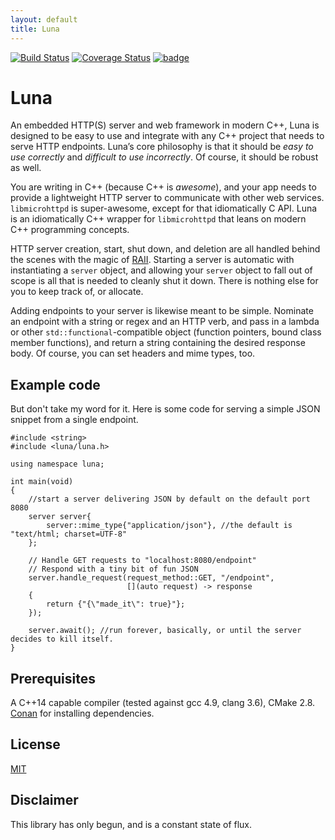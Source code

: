 ```yaml
---
layout: default
title: Luna
---
```


[![Build Status](https://travis-ci.org/DEGoodmanWilson/luna.svg)](https://travis-ci.org/DEGoodmanWilson/luna)
[![Coverage Status](https://codecov.io/gh/DEGoodmanWilson/luna/branch/master/graph/badge.svg)](https://codecov.io/gh/DEGoodmanWilson/luna)
[![badge](https://img.shields.io/badge/conan.io-luna%2F2.9.0-green.svg?logo=data:image/png;base64%2CiVBORw0KGgoAAAANSUhEUgAAAA4AAAAOCAMAAAAolt3jAAAA1VBMVEUAAABhlctjlstkl8tlmMtlmMxlmcxmmcxnmsxpnMxpnM1qnc1sn85voM91oM11oc1xotB2oc56pNF6pNJ2ptJ8ptJ8ptN9ptN8p9N5qNJ9p9N9p9R8qtOBqdSAqtOAqtR%2BrNSCrNJ/rdWDrNWCsNWCsNaJs9eLs9iRvNuVvdyVv9yXwd2Zwt6axN6dxt%2Bfx%2BChyeGiyuGjyuCjyuGly%2BGlzOKmzOGozuKoz%2BKqz%2BOq0OOv1OWw1OWw1eWx1eWy1uay1%2Baz1%2Baz1%2Bez2Oe02Oe12ee22ujUGwH3AAAAAXRSTlMAQObYZgAAAAFiS0dEAIgFHUgAAAAJcEhZcwAACxMAAAsTAQCanBgAAAAHdElNRQfgBQkREyOxFIh/AAAAiklEQVQI12NgAAMbOwY4sLZ2NtQ1coVKWNvoc/Eq8XDr2wB5Ig62ekza9vaOqpK2TpoMzOxaFtwqZua2Bm4makIM7OzMAjoaCqYuxooSUqJALjs7o4yVpbowvzSUy87KqSwmxQfnsrPISyFzWeWAXCkpMaBVIC4bmCsOdgiUKwh3JojLgAQ4ZCE0AMm2D29tZwe6AAAAAElFTkSuQmCC)](http://www.conan.io/source/luna/2.9.0/DEGoodmanWilson/stable)

# Luna

An embedded HTTP(S) server and web framework in modern C++, Luna is designed to be easy to use and integrate with any C++ project that needs to serve HTTP endpoints. Luna’s core philosophy is that it should be _easy to use correctly_ and _difficult to use incorrectly_. Of course, it should be robust as well.

You are writing in C++ (because C++ is _awesome_), and your app needs to provide a lightweight HTTP server to communicate with other web services. `libmicrohttpd` is super-awesome, except for that idiomatically C API. Luna is an idiomatically C++ wrapper for `libmicrohttpd` that leans on modern C++ programming concepts.

HTTP server creation, start, shut down, and deletion are all handled behind the scenes with the magic of [RAII](https://en.wikipedia.org/wiki/Resource_Acquisition_Is_Initialization). Starting a server is automatic with instantiating a `server` object, and allowing your `server` object to fall out of scope is all that is needed to cleanly shut it down. There is nothing else for you to keep track of, or allocate.

Adding endpoints to your server is likewise meant to be simple. Nominate an endpoint with a string or regex and an HTTP verb, and pass in a lambda or other `std::functional`-compatible object (function pointers, bound class member functions), and return a string containing the desired response body. Of course, you can set headers and mime types, too.

## Example code

But don't take my word for it. Here is some code for serving a simple JSON snippet from a single endpoint.

```
#include <string>
#include <luna/luna.h>

using namespace luna;

int main(void)
{
    //start a server delivering JSON by default on the default port 8080
    server server{
        server::mime_type{"application/json"}, //the default is "text/html; charset=UTF-8"
    };

    // Handle GET requests to "localhost:8080/endpoint"
    // Respond with a tiny bit of fun JSON
    server.handle_request(request_method::GET, "/endpoint",
                          [](auto request) -> response
    {
        return {"{\"made_it\": true}"};
    });

    server.await(); //run forever, basically, or until the server decides to kill itself.
}
```

## Prerequisites

A C++14 capable compiler (tested against gcc 4.9, clang 3.6), CMake 2.8. [Conan](https://www.conan.io) for installing dependencies.

## License

[MIT](https://github.com/DEGoodmanWilson/luna/blob/master/LICENSE)

## Disclaimer

This library has only begun, and is a constant state of flux.